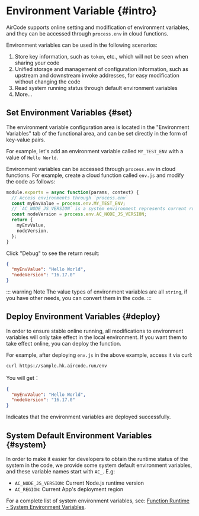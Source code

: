 # Environment Variable {#intro}

AirCode supports online setting and modification of environment variables, and they can be accessed through `process.env` in cloud functions.

Environment variables can be used in the following scenarios:
1. Store key information, such as `token`, etc., which will not be seen when sharing your code
2. Unified storage and management of configuration information, such as upstream and downstream invoke addresses, for easy modification without changing the code
3. Read system running status through default environment variables
4. More...

## Set Environment Variables {#set}

The environment variable configuration area is located in the "Environment Variables" tab of the functional area, and can be set directly in the form of key-value pairs.

For example, let's add an environment variable called `MY_TEST_ENV` with a value of `Hello World`.

Environment variables can be accessed through `process.env` in cloud functions. For example, create a cloud function called `env.js` and modify the code as follows:

```js
module.exports = async function(params, context) {
  // Access environments through `process.env`
  const myEnvValue = process.env.MY_TEST_ENV;
  // `AC_NODE_JS_VERSION` is a system environment represents current runtime's Node.js version
  const nodeVersion = process.env.AC_NODE_JS_VERSION;
  return {
    myEnvValue,
    nodeVersion,
  };
}
```

Click "Debug" to see the return result:

```json
{
  "myEnvValue": "Hello World",
  "nodeVersion": "16.17.0"
}
```

::: warning Note
The value types of environment variables are all `string`, if you have other needs, you can convert them in the code.
:::

## Deploy Environment Variables {#deploy}

In order to ensure stable online running, all modifications to environment variables will only take effect in the local environment. If you want them to take effect online, you can deploy the function.

For example, after deploying `env.js` in the above example, access it via curl:

```sh
curl https://sample.hk.aircode.run/env
```

You will get：

```json
{
  "myEnvValue": "Hello World",
  "nodeVersion": "16.17.0"
}
```

Indicates that the environment variables are deployed successfully.

## System Default Environment Variables {#system}

In order to make it easier for developers to obtain the runtime status of the system in the code, we provide some system default environment variables, and these variable names start with `AC_`. E.g:

- `AC_NODE_JS_VERSION`: Current Node.js runtime version
- `AC_REGION`: Current App's deployment region

For a complete list of system environment variables, see: [Function Runtime - System Environment Variables](/reference/server/functions-runtime.html#system-environments).
